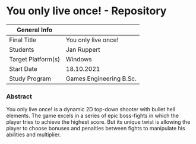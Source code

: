 # You only live once! - Repository

|  General Info  | |
| ---|---|
| Final Title | You only live once! |
| Students | Jan Ruppert|
| Target Platform(s) | Windows |
| Start Date | 18.10.2021 |
| Study Program | Games Engineering B.Sc.|

### Abstract

You only live once! is a dynamic 2D top-down shooter with bullet hell elements. The game excels in a series of epic boss-fights in which the player tries to achieve the highest score. But its unique twist is allowing the player to choose bonuses and penalties between fights to manipulate his abilities and multiplier.
